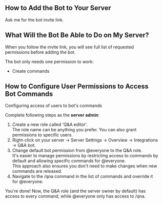 ## How to Add the Bot to Your Server

Ask me for the bot invite link.

## What Will the Bot Be Able to Do on My Server?
When you follow the invite link,  you will see full list of requested permissions before adding the bot.

The bot only needs one permission to work:
- Create commands

## How to Configure User Permissions to Access Bot Commands
Configuring access of users to bot's commands

Complete following steps as the **server admin**:
1) Create a new role called 'Q&A editor'.  
    The role name can be anything you prefer. You can also grant permissions to specific users.
2) Right-click on your server -> Server Settings -> Overview -> Integrations -> Q&A bot.
3) Change default bot permission from @everyone to the Q&A role.  
    It's easier to manage permissions by restricting access to commands by default and allowing specific commands for @everyone.  
    This approach also ensures you don't need to make changes when new commands are released.
4) Navigate to the /qna command in the list of commands and override it for @everyone.

You're done! Now, the Q&A role (and the server owner by default) has access to every command, while @everyone only has access to /qna.